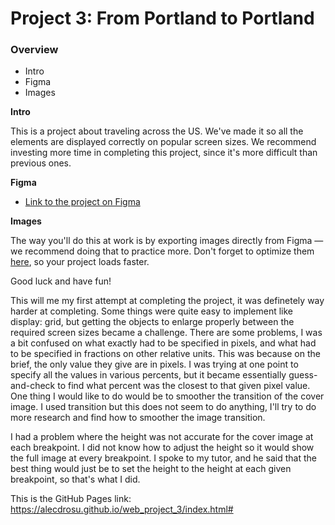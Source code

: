 # Project 3: From Portland to Portland

### Overview
* Intro
* Figma
* Images

**Intro**

This is a project about traveling across the US. We've made it so all the elements are displayed correctly on popular screen sizes. We recommend investing more time in completing this project, since it's more difficult than previous ones.

**Figma**

* [Link to the project on Figma](https://www.figma.com/file/AtbNbstbxWPcMqvF061V0R/Sprint-3%3A-From-Portland-to-Portland-%7C-desktop-%2B-mobile?node-id=0%3A1)

**Images**

The way you'll do this at work is by exporting images directly from Figma — we recommend doing that to practice more. Don't forget to optimize them [here](https://tinypng.com/), so your project loads faster. 

Good luck and have fun!

This will me my first attempt at completing the project, it was definetely way harder at completing. Some things were quite easy to implement like display: grid, but getting the objects to enlarge properly between the required screen sizes became a challenge. There are some problems, I was a bit confused on what exactly had to be specified in pixels, and what had to be specified in fractions on other relative units. This was because on the brief, the only value they give are in pixels. I was trying at one point to specify all the values in various percents, but it became essentially guess-and-check to find what percent was the closest to that given pixel value. One thing I would like to do would be to smoother the transition of the cover image. I used transition but this does not seem to do anything, I'll try to do more research and find how to smoother the image transition.

I had a problem where the height was not accurate for the cover image at each breakpoint. I did not know how to adjust the height so it would show the full image at every breakpoint. I spoke to my tutor, and he said that the best thing would just be to set the height to the height at each given breakpoint, so that's what I did.

This is the GitHub Pages link: https://alecdrosu.github.io/web_project_3/index.html#
